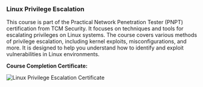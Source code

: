 ### Linux Privilege Escalation

This course is part of the Practical Network Penetration Tester (PNPT) certification from TCM Security. It focuses on techniques and tools for escalating privileges on Linux systems. The course covers various methods of privilege escalation, including kernel exploits, misconfigurations, and more. It is designed to help you understand how to identify and exploit vulnerabilities in Linux environments.

**Course Completion Certificate:**

![Linux Privilege Escalation Certificate](Images/Certificates/PNPT/certificate-of-completion-for-linux-privilege-escalation-for-beginners.png)
